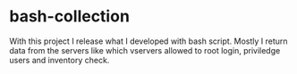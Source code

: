 # bash-collection
With this project I release what I developed with bash script.
Mostly I return data from the servers like which vservers allowed to root login, priviledge users and inventory check.
